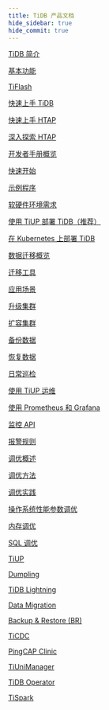```yaml
---
title: TiDB 产品文档
hide_sidebar: true
hide_commit: true
---
```


<LearningPathContainer platform="tidb" title="TiDB" subTitle="TiDB 是 PingCAP 公司自主设计、研发的开源分布式关系型数据库。您可以在这里查看概念介绍、操作指南、应用开发、参考等产品文档。">

<LearningPath label="了解" icon="cloud1">

[TiDB 简介](https://docs.pingcap.com/zh/tidb/v6.3/overview)

[基本功能](https://docs.pingcap.com/zh/tidb/v6.3/basic-features)

[TiFlash](https://docs.pingcap.com/zh/tidb/v6.3/tiflash-overview)

</LearningPath>

<LearningPath label="试用" icon="cloud5">

[快速上手 TiDB](https://docs.pingcap.com/zh/tidb/v6.3/quick-start-with-tidb)

[快速上手 HTAP](https://docs.pingcap.com/zh/tidb/v6.3/quick-start-with-htap)

[深入探索 HTAP](https://docs.pingcap.com/zh/tidb/v6.3/explore-htap)

</LearningPath>

<LearningPath label="开发" icon="doc8">

[开发者手册概览](https://docs.pingcap.com/zh/tidb/v6.3/dev-guide-overview)

[快速开始](https://docs.pingcap.com/zh/tidb/v6.3/dev-guide-build-cluster-in-cloud)

[示例程序](https://docs.pingcap.com/zh/tidb/v6.3/dev-guide-sample-application-spring-boot)

</LearningPath>

<LearningPath label="部署" icon="deploy">

[软硬件环境需求](https://docs.pingcap.com/zh/tidb/v6.3/hardware-and-software-requirements)

[使用 TiUP 部署 TiDB（推荐）](https://docs.pingcap.com/zh/tidb/v6.3/production-deployment-using-tiup)

[在 Kubernetes 上部署 TiDB](https://docs.pingcap.com/zh/tidb/v6.3/tidb-in-kubernetes)

</LearningPath>

<LearningPath label="迁移" icon="cloud3">

[数据迁移概览](https://docs.pingcap.com/zh/tidb/v6.3/migration-overview)

[迁移工具](https://docs.pingcap.com/zh/tidb/v6.3/migration-tools)

[应用场景](https://docs.pingcap.com/zh/tidb/v6.3/migrate-aurora-to-tidb)

</LearningPath>

<LearningPath label="运维" icon="maintain">

[升级集群](https://docs.pingcap.com/zh/tidb/v6.3/upgrade-tidb-using-tiup)

[扩容集群](https://docs.pingcap.com/zh/tidb/v6.3/scale-tidb-using-tiup)

[备份数据](https://docs.pingcap.com/zh/tidb/v6.3/br-usage-backup)

[恢复数据](https://docs.pingcap.com/zh/tidb/v6.3/br-usage-restore)

[日常巡检](https://docs.pingcap.com/zh/tidb/v6.3/daily-check)

[使用 TiUP 运维](https://docs.pingcap.com/zh/tidb/v6.3/maintain-tidb-using-tiup)

</LearningPath>

<LearningPath label="监控" icon="cloud6">

[使用 Prometheus 和 Grafana](https://docs.pingcap.com/zh/tidb/v6.3/tidb-monitoring-framework)

[监控 API](https://docs.pingcap.com/zh/tidb/v6.3/tidb-monitoring-api)

[报警规则](https://docs.pingcap.com/zh/tidb/v6.3/alert-rules)

</LearningPath>

<LearningPath label="调优" icon="tidb-cloud-tune">

[调优概述](https://docs.pingcap.com/zh/tidb/v6.3/performance-tuning-overview)

[调优方法](https://docs.pingcap.com/zh/tidb/v6.3/performance-tuning-methods)

[调优实践](https://docs.pingcap.com/zh/tidb/v6.3/performance-tuning-practices)

[操作系统性能参数调优](https://docs.pingcap.com/zh/tidb/v6.3/tune-operating-system)

[内存调优](https://docs.pingcap.com/zh/tidb/v6.3/configure-memory-usage)

[SQL 调优](https://docs.pingcap.com/zh/tidb/v6.3/sql-tuning-overview)

</LearningPath>

<LearningPath label="工具" icon="doc7">

[TiUP](https://docs.pingcap.com/zh/tidb/v6.3/tiup-overview)

[Dumpling](https://docs.pingcap.com/zh/tidb/v6.3/dumpling-overview)

[TiDB Lightning](https://docs.pingcap.com/zh/tidb/v6.3/tidb-lightning-overview)

[Data Migration](https://docs.pingcap.com/zh/tidb/v6.3/dm-overview)

[Backup & Restore (BR)](https://docs.pingcap.com/zh/tidb/v6.3/backup-and-restore-overview)

[TiCDC](https://docs.pingcap.com/zh/tidb/v6.3/ticdc-overview)

[PingCAP Clinic](https://docs.pingcap.com/zh/tidb/v6.3/clinic-introduction)

[TiUniManager](https://docs.pingcap.com/zh/tidb/v6.3/tiunimanager-overview)

[TiDB Operator](https://docs.pingcap.com/zh/tidb/v6.3/tidb-operator-overview)

[TiSpark](https://docs.pingcap.com/zh/tidb/v6.3/tispark-overview)

</LearningPath>

</LearningPathContainer>
